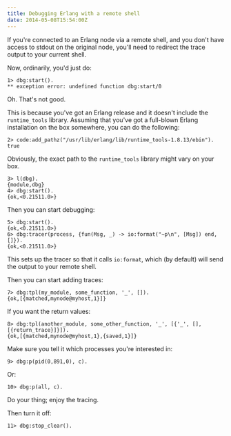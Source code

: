 ```yaml
---
title: Debugging Erlang with a remote shell
date: 2014-05-08T15:54:00Z
---
```

If you're connected to an Erlang node via a remote shell, and you don't have
access to stdout on the original node, you'll need to redirect the trace output
to your current shell.

Now, ordinarily, you'd just do:

    1> dbg:start().
    ** exception error: undefined function dbg:start/0

Oh. That's not good.

This is because you've got an Erlang release and it doesn't include the
`runtime_tools` library. Assuming that you've got a full-blown Erlang
installation on the box somewhere, you can do the following:

    2> code:add_pathz("/usr/lib/erlang/lib/runtime_tools-1.8.13/ebin").
    true

Obviously, the exact path to the `runtime_tools` library might vary on your
box.

    3> l(dbg).
    {module,dbg}
    4> dbg:start().
    {ok,<0.21511.0>}

Then you can start debugging:

    5> dbg:start().
    {ok,<0.21511.0>}
    6> dbg:tracer(process, {fun(Msg, _) -> io:format("~p\n", [Msg]) end, []}).
    {ok,<0.21511.0>}

This sets up the tracer so that it calls `io:format`, which (by default) will
send the output to your remote shell.

Then you can start adding traces:

    7> dbg:tpl(my_module, some_function, '_', []).
    {ok,[{matched,mynode@myhost,1}]}

If you want the return values:

    8> dbg:tpl(another_module, some_other_function, '_', [{'_', [], [{return_trace}]}]). 
    {ok,[{matched,mynode@myhost,1},{saved,1}]}

Make sure you tell it which processes you're interested in:

    9> dbg:p(pid(0,891,0), c).

Or:

    10> dbg:p(all, c).

Do your thing; enjoy the tracing.

Then turn it off:

    11> dbg:stop_clear().


